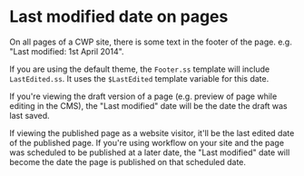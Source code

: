 # Last modified date on pages

On all pages of a CWP site, there is some text in the footer of the page. e.g. "Last modified: 1st April 2014".

If you are using the default theme, the `Footer.ss` template will include `LastEdited.ss`. It uses the `$LastEdited`
template variable for this date.

If you're viewing the draft version of a page (e.g. preview of page while editing in the CMS),
the "Last modified" date will be the date the draft was last saved.

If viewing the published page as a website visitor, it'll be the last edited date of the published page.
If you're using workflow on your site and the page was scheduled to be published at a later date, the "Last modified"
date will become the date the page is published on that scheduled date.

